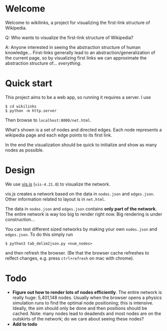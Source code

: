 # Welcome

Welcome to wikilinks, a project for visualizing the first-link structure of Wikipedia.

Q: Who wants to visualize the first-link structure of Wikipedia?

A: Anyone interested in seeing the abstraction structure of human knowledge...  First-links generally lead to an abstraction/generalization of the current page, so by visualizing first links we can approximate the abstraction structure of... _everything_.

# Quick start
This project aims to be a web app, so running it requires a server. I use
```
$ cd wikilinks
$ python -m http.server
```
Then browse to `localhost:8000/net.html`.

What's shown is a set of nodes and directed edges.  Each node represents a wikipedia page and each edge points to its first link.

In the end the visualization should be quick to initialize and show as many nodes as possible.

# Design
We use [vis.js](http://visjs.org/) (`vis-4.21.0`) to visualize the network.  

vis.js creates a network based on the data in `nodes.json` and `edges.json`.  Other information related to layout is in `net.html`.

The data in `nodes.json` and `edges.json` contains __only part of the network.__  The entire network is way too big to render right now. Big rendering is under construction...

You can test different sized networks by making your own `nodes.json` and `edges.json`.  To do this simply run

`$ python3 tab_delim2json.py <num_nodes>`

and then refresh the browser. (Be that the browser cache refreshes to relfect changes, e.g. press `ctrl+refresh` on mac with chrome).

# Todo
- __Figure out how to render lots of nodes efficiently__.  The entire network is really huge: 5,401,148 nodes.  Usually when the browser opens a physics simulation runs to find the optimal node positioning; this is intensive.  Ideally, the sim should only be done and then positions should be cached. Note: many nodes lead to deadends and most nodes are on the outskirts of the network; do we care about seeing these nodes?
- __Add to todo__

